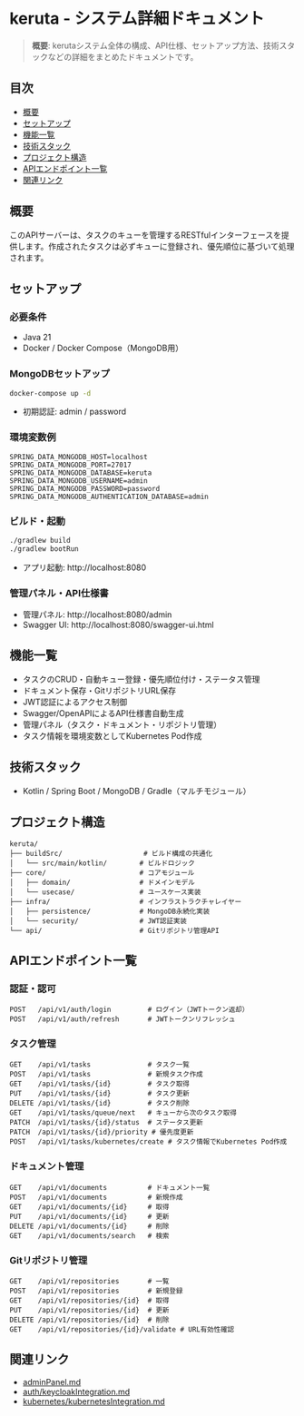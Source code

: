 # keruta - システム詳細ドキュメント

> **概要**: kerutaシステム全体の構成、API仕様、セットアップ方法、技術スタックなどの詳細をまとめたドキュメントです。

## 目次
- [概要](#概要)
- [セットアップ](#セットアップ)
- [機能一覧](#機能一覧)
- [技術スタック](#技術スタック)
- [プロジェクト構造](#プロジェクト構造)
- [APIエンドポイント一覧](#apiエンドポイント一覧)
- [関連リンク](#関連リンク)

## 概要
このAPIサーバーは、タスクのキューを管理するRESTfulインターフェースを提供します。作成されたタスクは必ずキューに登録され、優先順位に基づいて処理されます。

## セットアップ
### 必要条件
- Java 21
- Docker / Docker Compose（MongoDB用）

### MongoDBセットアップ
```bash
docker-compose up -d
```
- 初期認証: admin / password

### 環境変数例
```
SPRING_DATA_MONGODB_HOST=localhost
SPRING_DATA_MONGODB_PORT=27017
SPRING_DATA_MONGODB_DATABASE=keruta
SPRING_DATA_MONGODB_USERNAME=admin
SPRING_DATA_MONGODB_PASSWORD=password
SPRING_DATA_MONGODB_AUTHENTICATION_DATABASE=admin
```

### ビルド・起動
```bash
./gradlew build
./gradlew bootRun
```
- アプリ起動: http://localhost:8080

### 管理パネル・API仕様書
- 管理パネル: http://localhost:8080/admin
- Swagger UI: http://localhost:8080/swagger-ui.html

## 機能一覧
- タスクのCRUD・自動キュー登録・優先順位付け・ステータス管理
- ドキュメント保存・GitリポジトリURL保存
- JWT認証によるアクセス制御
- Swagger/OpenAPIによるAPI仕様書自動生成
- 管理パネル（タスク・ドキュメント・リポジトリ管理）
- タスク情報を環境変数としてKubernetes Pod作成

## 技術スタック
- Kotlin / Spring Boot / MongoDB / Gradle（マルチモジュール）

## プロジェクト構造
```
keruta/
├── buildSrc/                    # ビルド構成の共通化
│   └── src/main/kotlin/        # ビルドロジック
├── core/                       # コアモジュール
│   ├── domain/                 # ドメインモデル
│   └── usecase/                # ユースケース実装
├── infra/                      # インフラストラクチャレイヤー
│   ├── persistence/            # MongoDB永続化実装
│   └── security/               # JWT認証実装
└── api/                        # Gitリポジトリ管理API
```

## APIエンドポイント一覧
### 認証・認可
```
POST   /api/v1/auth/login         # ログイン（JWTトークン返却）
POST   /api/v1/auth/refresh       # JWTトークンリフレッシュ
```
### タスク管理
```
GET    /api/v1/tasks              # タスク一覧
POST   /api/v1/tasks              # 新規タスク作成
GET    /api/v1/tasks/{id}         # タスク取得
PUT    /api/v1/tasks/{id}         # タスク更新
DELETE /api/v1/tasks/{id}         # タスク削除
GET    /api/v1/tasks/queue/next   # キューから次のタスク取得
PATCH  /api/v1/tasks/{id}/status  # ステータス更新
PATCH  /api/v1/tasks/{id}/priority # 優先度更新
POST   /api/v1/tasks/kubernetes/create # タスク情報でKubernetes Pod作成
```
### ドキュメント管理
```
GET    /api/v1/documents          # ドキュメント一覧
POST   /api/v1/documents          # 新規作成
GET    /api/v1/documents/{id}     # 取得
PUT    /api/v1/documents/{id}     # 更新
DELETE /api/v1/documents/{id}     # 削除
GET    /api/v1/documents/search   # 検索
```
### Gitリポジトリ管理
```
GET    /api/v1/repositories       # 一覧
POST   /api/v1/repositories       # 新規登録
GET    /api/v1/repositories/{id}  # 取得
PUT    /api/v1/repositories/{id}  # 更新
DELETE /api/v1/repositories/{id}  # 削除
GET    /api/v1/repositories/{id}/validate # URL有効性確認
```

## 関連リンク
- [adminPanel.md](./adminPanel.md)
- [auth/keycloakIntegration.md](./auth/keycloakIntegration.md)
- [kubernetes/kubernetesIntegration.md](./kubernetes/kubernetesIntegration.md)

